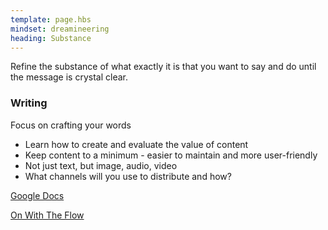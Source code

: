 ```yaml
---
template: page.hbs
mindset: dreamineering
heading: Substance
---
```


Refine the substance of what exactly it is that you want to say and do until the message is crystal clear.

### Writing

Focus on crafting your words

* Learn how to create and evaluate the value of content
* Keep content to a minimum - easier to maintain and more user-friendly
* Not just text, but image, audio, video
* What channels will you use to distribute and how?


<p class='u-textCenter'>
  <a class='u-linkBorderBottom' target='_blank' href='https://drive.google.com/#folders/0BzCKEVhwdQRsWUxlTy1GdXMwd3M'>Google Docs</a>
</p>


<p class='u-textCenter u-paddingTl'>
  <a class='u-linkBorderBottom'  href='/#the-structure'>On With The Flow</a>
</p>
